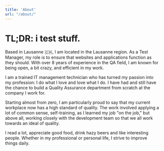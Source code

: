```yaml
---
title: 'About'
url: "/about/"
---
```


# TL;DR: i test stuff.

Based in Lausanne 🇨🇭, I am located in the Lausanne region. As a Test Manager, my role is to ensure that websites and applications function as they should. With over 8 years of experience in the QA field, I am known for being open, a bit crazy, and efficient in my work.

I am a trained IT management technician who has turned my passion into my profession: I do what I love and love what I do. I have had and still have the chance to build a Quality Assurance department from scratch at the company I work for.

Starting almost from zero, I am particularly proud to say that my current workplace now has a high standard of quality. The work involved applying a lot of common sense, self-training, as I learned my job "on the job," but above all, working closely with the development team so that we all work towards an ideal of quality.

I read a lot, appreciate good food, drink hazy beers and like interesting people.
Whether in my professional or personal life, I strive to improve things daily.
